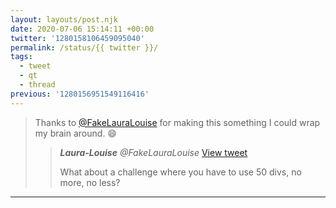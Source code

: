 ```yaml
---
layout: layouts/post.njk
date: 2020-07-06 15:14:11 +00:00
twitter: '1280158106459095040'
permalink: /status/{{ twitter }}/
tags: 
  - tweet
  - qt
  - thread
previous: '1280156951549116416'
---
```


> Thanks to [@FakeLauraLouise](https://twitter.com/FakeLauraLouise) for making this something I could wrap my brain around. 😄 
> 
> > <cite>**Laura-Louise** @FakeLauraLouise</cite> [View tweet](https://twitter.com/FakeLauraLouise/status/1277402858204381184)
> > 
> > What about a challenge where you have to use 50 divs, no more, no less?

---
